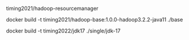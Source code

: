 


timing2021/hadoop-resourcemanager




docker build -t timing2021/hadoop-base:1.0.0-hadoop3.2.2-java11 ./base

docker build -t timing2022/jdk17 ./single/jdk-17